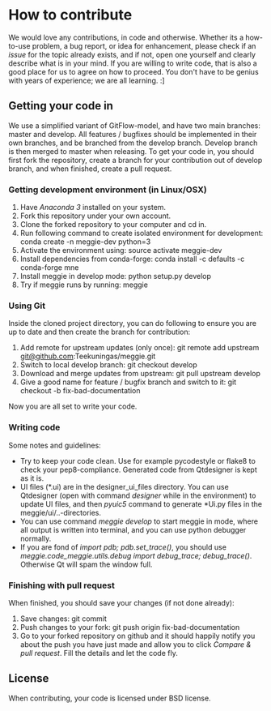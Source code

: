 # How to contribute

We would love any contributions, in code and otherwise. Whether its a how-to-use problem, a bug report, or idea for enhancement, please check if an *issue* for the topic already exists, and if not, open one yourself and clearly describe what is in your mind. If you are willing to write code, that is also a good place for us to agree on how to proceed. You don't have to be genius with years of experience; we are all learning. :]

## Getting your code in

We use a simplified variant of GitFlow-model, and have two main branches: master and develop. All features / bugfixes should be implemented in their own branches, and be branched from the develop branch. Develop branch is then merged to master when releasing. To get your code in, you should first fork the repository, create a branch for your contribution out of develop branch, and when finished, create a pull request.

### Getting development environment (in Linux/OSX)

1. Have *Anaconda 3* installed on your system.
1. Fork this repository under your own account.
1. Clone the forked repository to your computer and cd in.
1. Run following command to create isolated environment for development: conda create -n meggie-dev python=3
1. Activate the environment using: source activate meggie-dev
1. Install dependencies from conda-forge: conda install -c defaults -c conda-forge mne
1. Install meggie in develop mode: python setup.py develop
1. Try if meggie runs by running: meggie

### Using Git 

Inside the cloned project directory, you can do following to ensure you are up to date and then create the branch for contribution:
1. Add remote for upstream updates (only once): git remote add upstream git@github.com:Teekuningas/meggie.git
1. Switch to local develop branch: git checkout develop
1. Download and merge updates from upstream: git pull upstream develop
1. Give a good name for feature / bugfix branch and switch to it: git checkout -b fix-bad-documentation

[//]: # (Hello)

Now you are all set to write your code.

### Writing code

Some notes and guidelines:
* Try to keep your code clean. Use for example pycodestyle or flake8 to check your pep8-compliance. Generated code from Qtdesigner is kept as it is.
* UI files (\*.ui) are in the designer\_ui\_files directory. You can use Qtdesigner (open with command *designer* while in the environment) to update UI files, and then *pyuic5* command to generate \*Ui.py files in the meggie/ui/..-directories.
* You can use command *meggie develop* to start meggie in mode, where all output is written into terminal, and you can use python debugger normally.
* If you are fond of *import pdb; pdb.set_trace()*, you should use *meggie.code\_meggie.utils.debug import debug\_trace; debug\_trace()*. Otherwise Qt will spam the window full.

### Finishing with pull request

When finished, you should save your changes (if not done already):
1. Save changes: git commit
1. Push changes to your fork: git push origin fix-bad-documentation
1. Go to your forked repository on github and it should happily notify you about the push you have just made and allow you to click *Compare & pull request*. Fill the details and let the code fly.

## License

When contributing, your code is licensed under BSD license.
